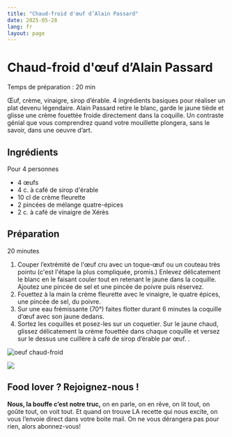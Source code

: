 ```yaml
---
title: "Chaud-froid d'œuf d’Alain Passard"
date: 2025-05-28
lang: fr
layout: page
---
```

# Chaud-froid d'œuf d’Alain Passard

Temps de préparation : 20 min

Œuf, crème, vinaigre, sirop d’érable. 4 ingrédients basiques pour réaliser un plat devenu légendaire. Alain Passard retire le blanc, garde le jaune tiède et glisse une crème fouettée froide directement dans la coquille. Un contraste génial que vous comprendrez quand votre mouillette plongera, sans le savoir, dans une oeuvre d’art.

## Ingrédients

Pour 4 personnes

-   4 œufs
-   4 c. à café de sirop d'érable
-   10 cl de crème fleurette
-   2 pincées de mélange quatre-épices
-   2 c. à café de vinaigre de Xérès

## Préparation

20 minutes

1.  Couper l’extrémité de l'œuf cru avec un toque-œuf ou un couteau très pointu (c'est l'étape la plus compliquée, promis.) Enlevez délicatement le blanc en le faisant couler tout en retenant le jaune dans la coquille. Ajoutez une pincée de sel et une pincée de poivre puis réservez.
2.  Fouettez à la main la crème fleurette avec le vinaigre, le quatre épices, une pincée de sel, du poivre.
3.  Sur une eau frémissante (70°) faites flotter durant 6 minutes la coquille d’œuf avec son jaune dedans.
4.  Sortez les coquilles et posez-les sur un coquetier. Sur le jaune chaud, glissez délicatement la crème fouettée dans chaque coquille et versez sur le dessus une cuillère à café de sirop d’érable par œuf. .

![oeuf chaud-froid](https://recettes.belly-media.com/wp-content/uploads/2025/02/schimiggy-arpegefrance-1280x1280.jpg)

![](https://recettes.belly-media.com/wp-content/uploads/2022/09/belly-nl-cta.jpg)

## Food lover ? Rejoignez-nous !

**Nous, la bouffe c’est notre truc,** on en parle, on en rêve, on lit tout, on goûte tout, on voit tout. Et quand on trouve LA recette qui nous excite, on vous l’envoie direct dans votre boite mail. On ne vous dérangera pas pour rien, alors abonnez-vous!